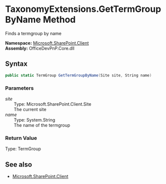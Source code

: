 # TaxonomyExtensions.GetTermGroupByName Method  
Finds a termgroup by name  

**Namespace:** [Microsoft.SharePoint.Client](Microsoft.SharePoint.Client.md)  
**Assembly:** OfficeDevPnP.Core.dll  
## Syntax
```C#
public static TermGroup GetTermGroupByName(Site site, String name)
```
### Parameters
*site*  
&emsp;&emsp;Type: Microsoft.SharePoint.Client.Site  
&emsp;&emsp;The current site  
*name*  
&emsp;&emsp;Type: System.String  
&emsp;&emsp;The name of the termgroup  
### Return Value
Type: TermGroup  


## See also
- [Microsoft.SharePoint.Client](Microsoft.SharePoint.Client.md)
